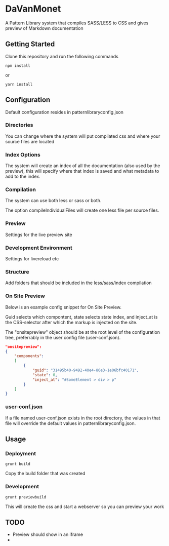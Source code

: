 # DaVanMonet
A Pattern Library system that compiles SASS/LESS to CSS and gives preview of Markdown documentation

## Getting Started
Clone this repository and run the following commands

```shell
npm install
```

or

```shell
yarn install
```

## Configuration
Default configuration resides in patternlibraryconfig.json

### Directories
You can change where the system will put compilated css and where your source files are located

### Index Options
The system will create an index of all the documentation (also used by the preview), this will specify where that index is saved and what metadata to add to the index.

### Compilation
The system can use both less or sass or both.

The option compileIndividualFiles will create one less file per source files. 

### Preview
Settings for the live preview site

### Development Environment
Settings for livereload etc

### Structure
Add folders that should be included in the less/sass/index compilation

### On Site Preview
Below is an example config snippet for On Site Preview.

Guid selects which compontent, state selects state index, and inject_at is the CSS-selector after which the markup is injected on the site.

The "onsitepreview" object should be at the root level of the configuration tree, preferrably in the user config file (user-conf.json).

```json
"onsitepreview":
{
    "components":
    [
        {
            "guid": "31495b40-9492-40e4-86e3-1e06bfc40171",
            "state": 0,
            "inject_at": "#SomeElement > div > p"
        }
    ]
}
```

### user-conf.json
If a file named user-conf.json exists in the root directory, the values in that file will override the default values in patternlibraryconfig.json.


## Usage

### Deployment
```shell
grunt build
```
Copy the build folder that was created

### Development
```shell
grunt previewbuild
```
This will create the css and start a webserver so you can preview your work

## TODO
* Preview should show in an iframe
* 

